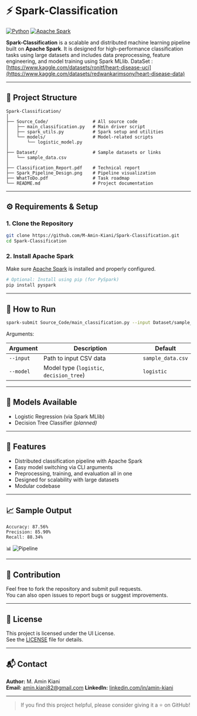 # ⚡ Spark-Classification

[![Python](https://img.shields.io/badge/Python-3.8+-blue.svg)](https://www.python.org/)
[![Apache Spark](https://img.shields.io/badge/Apache%20Spark-3.0%2B-orange.svg)](https://spark.apache.org/)

**Spark-Classification** is a scalable and distributed machine learning pipeline built on **Apache Spark**. It is designed for high-performance classification tasks using large datasets and includes data preprocessing, feature engineering, and model training using Spark MLlib.
DataSet : [https://www.kaggle.com/datasets/ronitf/heart-disease-uci](https://www.kaggle.com/datasets/redwankarimsony/heart-disease-data)

---

## 📁 Project Structure

```
Spark-Classification/
│
├── Source_Code/                 # All source code
│   ├── main_classification.py   # Main driver script
│   ├── spark_utils.py           # Spark setup and utilities
│   └── models/                  # Model-related scripts
│       └── logistic_model.py
│
├── Dataset/                     # Sample datasets or links
│   └── sample_data.csv
│
├── Classification_Report.pdf    # Technical report
├── Spark_Pipeline_Design.png    # Pipeline visualization
├── WhatToDo.pdf                 # Task roadmap
└── README.md                    # Project documentation
```

---

## ⚙️ Requirements & Setup

### 1. Clone the Repository

```bash
git clone https://github.com/M-Amin-Kiani/Spark-Classification.git
cd Spark-Classification
```

### 2. Install Apache Spark

Make sure [Apache Spark](https://spark.apache.org/downloads.html) is installed and properly configured.

```bash
# Optional: Install using pip (for PySpark)
pip install pyspark
```

---

## 🚀 How to Run

```bash
spark-submit Source_Code/main_classification.py --input Dataset/sample_data.csv --model logistic
```

Arguments:

| Argument       | Description                             | Default       |
|----------------|-----------------------------------------|---------------|
| `--input`      | Path to input CSV data                  | `sample_data.csv` |
| `--model`      | Model type (`logistic`, `decision_tree`) | `logistic`     |

---

## 🧠 Models Available

- Logistic Regression (via Spark MLlib)
- Decision Tree Classifier *(planned)*

---

## 🔧 Features

- Distributed classification pipeline with Apache Spark
- Easy model switching via CLI arguments
- Preprocessing, training, and evaluation all in one
- Designed for scalability with large datasets
- Modular codebase

---

## 📈 Sample Output

```
Accuracy: 87.56%
Precision: 85.90%
Recall: 88.34%
```

📊 ![Pipeline](Spark_Pipeline_Design.png)

---

## 🙌 Contribution

Feel free to fork the repository and submit pull requests.  
You can also open issues to report bugs or suggest improvements.

---

## 📃 License

This project is licensed under the UI License.  
See the [LICENSE](LICENSE) file for details.

---

## 📬 Contact

**Author:** M. Amin Kiani  
**Email:** amin.kiani82@gmail.com 
**LinkedIn:** [linkedin.com/in/amin-kiani](https://linkedin.com/in/amin-kiani)

---

> If you find this project helpful, please consider giving it a ⭐ on GitHub!
